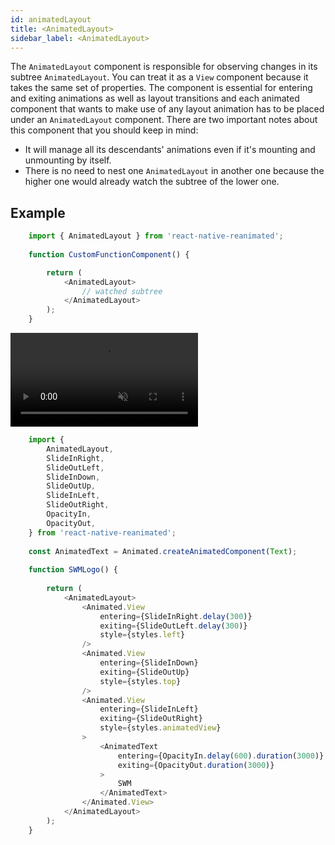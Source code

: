 ```yaml
---
id: animatedLayout
title: <AnimatedLayout>
sidebar_label: <AnimatedLayout>
---
```

The `AnimatedLayout` component is responsible for observing changes in its subtree `AnimatedLayout`. You can treat it as a `View` component because it takes the same set of properties. The component is essential for entering and exiting animations as well as layout transitions and each animated component that wants to make use of any layout animation has to be placed under an `AnimatedLayout` component. There are two important notes about this component that you should keep in mind: 
 - It will manage all its descendants' animations even if it's mounting and unmounting by itself.
 - There is no need to nest one `AnimatedLayout` in another one because the higher one would already watch the subtree of the lower one. 


## Example
```js
    import { AnimatedLayout } from 'react-native-reanimated';
    
    function CustomFunctionComponent() {

        return (
            <AnimatedLayout>
                // watched subtree
            </AnimatedLayout>
        );
    }
```

<video src="https://user-images.githubusercontent.com/36106620/120326638-39ee0200-c2e9-11eb-8dca-3f3b999c5017.mov" controls="controls" muted="muted"></video>

```js
    import { 
        AnimatedLayout,
        SlideInRight,
        SlideOutLeft,
        SlideInDown,
        SlideOutUp,
        SlideInLeft,
        SlideOutRight,
        OpacityIn,
        OpacityOut,
    } from 'react-native-reanimated';
    
    const AnimatedText = Animated.createAnimatedComponent(Text);
    ​
    function SWMLogo() {
    ​
        return (
            <AnimatedLayout>
                <Animated.View 
                    entering={SlideInRight.delay(300)} 
                    exiting={SlideOutLeft.delay(300)} 
                    style={styles.left} 
                />
                <Animated.View 
                    entering={SlideInDown} 
                    exiting={SlideOutUp} 
                    style={styles.top} 
                />
                <Animated.View 
                    entering={SlideInLeft} 
                    exiting={SlideOutRight} 
                    style={styles.animatedView} 
                >
                    <AnimatedText 
                        entering={OpacityIn.delay(600).duration(3000)} 
                        exiting={OpacityOut.duration(3000)}
                    > 
                        SWM 
                    </AnimatedText>
                </Animated.View>
            </AnimatedLayout>
        );
    }
```



